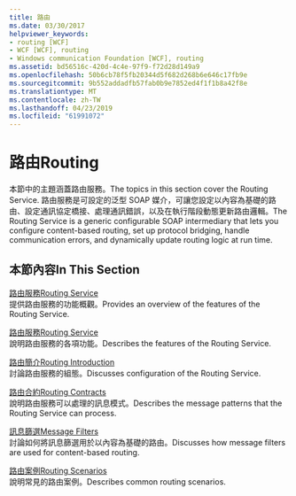 ```yaml
---
title: 路由
ms.date: 03/30/2017
helpviewer_keywords:
- routing [WCF]
- WCF [WCF], routing
- Windows communication Foundation [WCF], routing
ms.assetid: bd56516c-420d-4c4e-97f9-f72d28d149a9
ms.openlocfilehash: 50b6cb78f5fb20344d5f682d268b6e646c17fb9e
ms.sourcegitcommit: 9b552addadfb57fab0b9e7852ed4f1f1b8a42f8e
ms.translationtype: MT
ms.contentlocale: zh-TW
ms.lasthandoff: 04/23/2019
ms.locfileid: "61991072"
---
```

# <a name="routing"></a><span data-ttu-id="2cb01-102">路由</span><span class="sxs-lookup"><span data-stu-id="2cb01-102">Routing</span></span>
<span data-ttu-id="2cb01-103">本節中的主題涵蓋路由服務。</span><span class="sxs-lookup"><span data-stu-id="2cb01-103">The topics in this section cover the Routing Service.</span></span> <span data-ttu-id="2cb01-104">路由服務是可設定的泛型 SOAP 媒介，可讓您設定以內容為基礎的路由、設定通訊協定橋接、處理通訊錯誤，以及在執行階段動態更新路由邏輯。</span><span class="sxs-lookup"><span data-stu-id="2cb01-104">The Routing Service is a generic configurable SOAP intermediary that lets you configure content-based routing, set up protocol bridging, handle communication errors, and dynamically update routing logic at run time.</span></span>  
  
## <a name="in-this-section"></a><span data-ttu-id="2cb01-105">本節內容</span><span class="sxs-lookup"><span data-stu-id="2cb01-105">In This Section</span></span>  
 [<span data-ttu-id="2cb01-106">路由服務</span><span class="sxs-lookup"><span data-stu-id="2cb01-106">Routing Service</span></span>](../../../../docs/framework/wcf/feature-details/routing-service.md)  
 <span data-ttu-id="2cb01-107">提供路由服務的功能概觀。</span><span class="sxs-lookup"><span data-stu-id="2cb01-107">Provides an overview of the features of the Routing Service.</span></span>  
  
 [<span data-ttu-id="2cb01-108">路由服務</span><span class="sxs-lookup"><span data-stu-id="2cb01-108">Routing Service</span></span>](../../../../docs/framework/wcf/feature-details/routing-service.md)  
 <span data-ttu-id="2cb01-109">說明路由服務的各項功能。</span><span class="sxs-lookup"><span data-stu-id="2cb01-109">Describes the features of the Routing Service.</span></span>  
  
 [<span data-ttu-id="2cb01-110">路由簡介</span><span class="sxs-lookup"><span data-stu-id="2cb01-110">Routing Introduction</span></span>](../../../../docs/framework/wcf/feature-details/routing-introduction.md)  
 <span data-ttu-id="2cb01-111">討論路由服務的組態。</span><span class="sxs-lookup"><span data-stu-id="2cb01-111">Discusses configuration of the Routing Service.</span></span>  
  
 [<span data-ttu-id="2cb01-112">路由合約</span><span class="sxs-lookup"><span data-stu-id="2cb01-112">Routing Contracts</span></span>](../../../../docs/framework/wcf/feature-details/routing-contracts.md)  
 <span data-ttu-id="2cb01-113">說明路由服務可以處理的訊息模式。</span><span class="sxs-lookup"><span data-stu-id="2cb01-113">Describes the message patterns that the Routing Service can process.</span></span>  
  
 [<span data-ttu-id="2cb01-114">訊息篩選</span><span class="sxs-lookup"><span data-stu-id="2cb01-114">Message Filters</span></span>](../../../../docs/framework/wcf/feature-details/message-filters.md)  
 <span data-ttu-id="2cb01-115">討論如何將訊息篩選用於以內容為基礎的路由。</span><span class="sxs-lookup"><span data-stu-id="2cb01-115">Discusses how message filters are used for content-based routing.</span></span>  
  
 [<span data-ttu-id="2cb01-116">路由案例</span><span class="sxs-lookup"><span data-stu-id="2cb01-116">Routing Scenarios</span></span>](../../../../docs/framework/wcf/feature-details/routing-scenarios.md)  
 <span data-ttu-id="2cb01-117">說明常見的路由案例。</span><span class="sxs-lookup"><span data-stu-id="2cb01-117">Describes common routing scenarios.</span></span>

